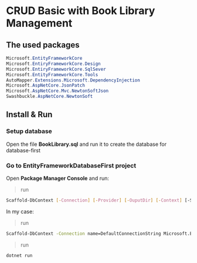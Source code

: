 # CRUD Basic with Book Library Management
## The used packages
```cs
Microsoft.EntityFrameworkCore
Microsoft.EntiryFrameworkCore.Design
Microsoft.EntiryFrameworkCore.SqlSever
Microsoft.EntityFrameworkCore.Tools
AutoMapper.Extensions.Microsoft.DependencyInjection
Microsoft.AspNetCore.JsonPatch
Microsoft.AspNetCore.Mvc.NewtonSoftJson
Swashbuckle.AspNetCore.NewtonSoft
```

## Install & Run

### Setup database

Open the file **BookLibrary.sql** and run it to create the database for database-first

### Go to EntityFrameworkDatabaseFirst project
Open **Package Manager Console** and run:
>run
```sh
Scaffold-DbContext [-Connection] [-Provider] [-OuputDir] [-Context] [-Schemas>] [-Tables>] [-DataAnnotations] [-Force] [-Project] [-StartupProject] [<CommonParameters>]
```
In my case:
>run
```sh
Scaffold-DbContext -Connection name=DefaultConnectionString Microsoft.EntityFrameworkCore.SqlServer -OutputDir Data/Models -context DataContext -f -contextDir Data -DataAnnotations
```
>run 
```sh
dotnet run
```

